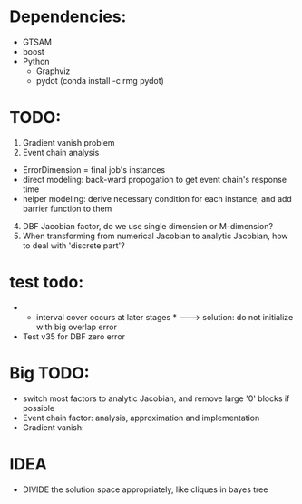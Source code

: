 # Dependencies:
- GTSAM
- boost
- Python
    - Graphviz
    - pydot (conda install -c rmg pydot)

# TODO:
1. Gradient vanish problem
3. Event chain analysis
- ErrorDimension = final job's instances
- direct modeling: back-ward propogation to get event chain's response time
- helper modeling: derive necessary condition for each instance, and add barrier function to them
4. DBF Jacobian factor, do we use single dimension or M-dimension?
5. When transforming from numerical Jacobian to analytic Jacobian, how to deal with 'discrete part'?

# test todo:

- * interval cover occurs at later stages *
---> solution: do not initialize with big overlap error
- Test v35 for DBF zero error

# Big TODO:
- switch most factors to analytic Jacobian, and remove large '0' blocks if possible
- Event chain factor: analysis, approximation and implementation
- Gradient vanish:


# IDEA
- DIVIDE the solution space appropriately, like cliques in bayes tree
